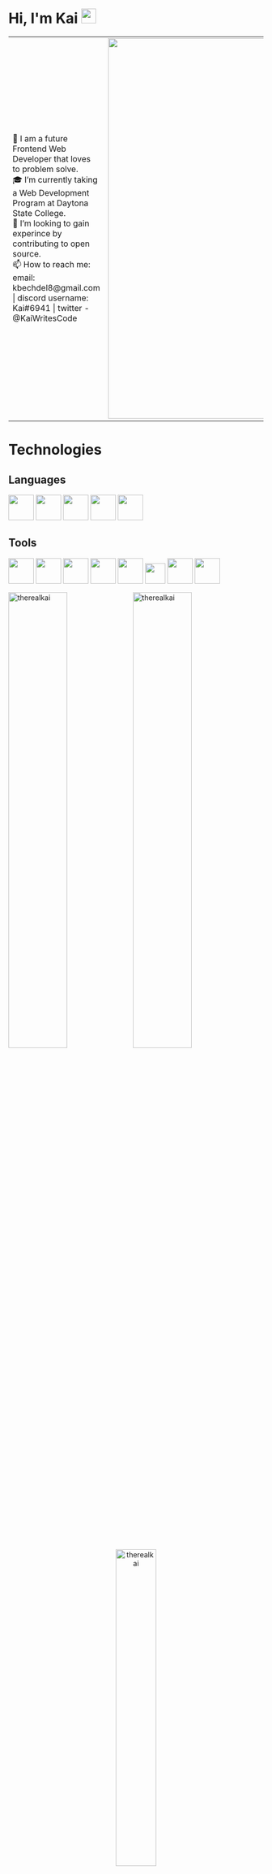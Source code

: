 # Hi, I'm Kai <img src="https://github.com/TheDudeThatCode/TheDudeThatCode/blob/master/Assets/Hi.gif" width="29px">

<table>
<tr>
  <td valign="center">
    🌱 I am a future Frontend Web Developer that loves to problem solve. <br/>
    🎓 I’m currently taking a Web Development Program at Daytona State College. <br/>
    🎯 I’m looking to gain experince by contributing to open source.<br/>
    📫 How to reach me: email: kbechdel8@gmail.com | discord username: Kai#6941 | twitter - @KaiWritesCode<br/>

<td >
  <img src="https://user-images.githubusercontent.com/84258692/154194052-34a46423-4959-4575-b6eb-8a45f160ad95.png" width="750" >

  </td>

  </tr>
</table>

# Technologies



<div>
  
  ## Languages
  <div>
    <img src="https://pics.freeicons.io/uploads/icons/png/8804286661557996995-512.png" width="50">
   <img src="https://pics.freeicons.io/uploads/icons/png/632690741557997006-512.png" width="50">
   <img src="https://pics.freeicons.io/uploads/icons/png/21088442871540553614-512.png" width="50">
     <img src="https://pics.freeicons.io/uploads/icons/png/8575147831553750379-512.png" width="50">
    <img src="https://pics.freeicons.io/uploads/icons/png/6655067911551942823-512.png" width="50">
  </div>

  
  ## Tools
  <div>
    <img src="https://pics.freeicons.io/uploads/icons/png/6247864081536298180-512.png" width="50">
    <img src="https://pics.freeicons.io/uploads/icons/png/9374299221540553610-512.png" width="50">
    <img src="https://pics.freeicons.io/uploads/icons/png/3842828341530103314-512.png" width="50">
    <img src="https://pics.freeicons.io/uploads/icons/png/9655574981556105319-512.png" width="50">
    <img src="https://iconape.com/wp-content/png_logo_vector/node-js-2.png" width="50">
    <img src="https://www.opc-router.de/wp-content/uploads/2021/03/mongodb_thumbnail.png" width="40">
    <img src="https://www.vectorlogo.zone/logos/mysql/mysql-official.svg" width="50">
    <img src="https://upload.wikimedia.org/wikipedia/commons/thumb/9/9a/Visual_Studio_Code_1.35_icon.svg/2048px-Visual_Studio_Code_1.35_icon.svg.png" width="50">
  </div>
</div>


<div>
<p align="center">
  <div>
  <img width="48%" src="https://github-readme-stats.vercel.app/api?username=therealkai&show_icons=true&theme=cobalt&hide_border=true" alt="therealkai" />
    <img width="48%" src="https://github-readme-streak-stats.herokuapp.com/?user=therealkai&theme=highcontrast&hide_border=true" alt="therealkai" />
    </div>
</p>

<p align="center">
  <img width="40%" src="https://github-readme-stats.vercel.app/api/top-langs?username=therealkai&show_icons=true&theme=cobalt&locale=en&layout=compact&hide_border=true" alt="therealkai" /> 
    </div>
</p>
</div>
